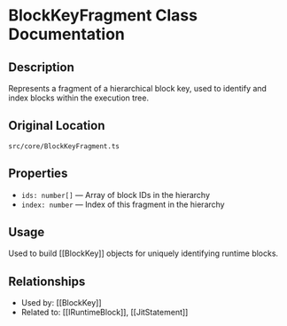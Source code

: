 # BlockKeyFragment Class Documentation

## Description
Represents a fragment of a hierarchical block key, used to identify and index blocks within the execution tree.

## Original Location
`src/core/BlockKeyFragment.ts`

## Properties
- `ids: number[]` — Array of block IDs in the hierarchy
- `index: number` — Index of this fragment in the hierarchy

## Usage
Used to build [[BlockKey]] objects for uniquely identifying runtime blocks.

## Relationships
- Used by: [[BlockKey]]
- Related to: [[IRuntimeBlock]], [[JitStatement]]
